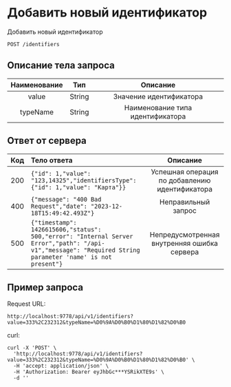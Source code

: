 # Добавить новый идентификатор
Добавить новый идентификатор
```
POST /identifiers
```
## Описание тела запроса
| Наименование |   Тип   |             Описание             |
|:------------:|:-------:|:--------------------------------:|
|    value     | String  |     Значение идентификатора      |
|  typeName    | String  | Наименование типа идентификатора |

## Ответ от сервера
| Код | Тело ответа                                                                                                                                                   |                    Описание                    |
|:---:|:--------------------------------------------------------------------------------------------------------------------------------------------------------------|:----------------------------------------------:|
| 200 | ```{"id": 1,"value": "123,14325","identifiersType": {"id": 1,"value": "Карта"}}```                                                                            | Успешная операция по добавлению идентификатора |
| 400 | ```{"message": "400 Bad Request","date": "2023-12-18T15:49:42.493Z"}```                                                                                       |              Неправильный запрос               |
| 500 | ```{"timestamp": 1426615606,"status": 500,"error": "Internal Server Error","path": "/api-v1","message": "Required String parameter 'name' is not present"}``` |  Непредусмотренная внутренняя ошибка сервера   |
## Пример запроса
Request URL:
```
http://localhost:9778/api/v1/identifiers?value=333%2C232312&typeName=%D0%9A%D0%B0%D1%80%D1%82%D0%B0
```
curl:
```
curl -X 'POST' \
  'http://localhost:9778/api/v1/identifiers?value=333%2C232312&typeName=%D0%9A%D0%B0%D1%80%D1%82%D0%B0' \
  -H 'accept: application/json' \
  -H 'Authorization: Bearer eyJhbGc***YSRikXTE9s' \
  -d ''
```
